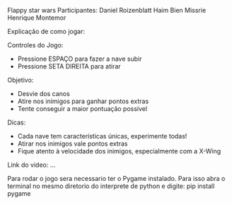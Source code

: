 Flappy star wars
Participantes:
  Daniel Roizenblatt
  Haim Bien Missrie
  Henrique Montemor

Explicação de como jogar:

Controles do Jogo:
- Pressione ESPAÇO para fazer a nave subir
- Pressione SETA DIREITA para atirar

Objetivo:
- Desvie dos canos 
- Atire nos inimigos para ganhar pontos extras
- Tente conseguir a maior pontuação possível

Dicas:
- Cada nave tem características únicas, experimente todas!
- Atirar nos inimigos vale pontos extras
- Fique atento à velocidade dos inimigos, especialmente com a X-Wing

Link do video:
  ...

Para rodar o jogo sera necessario ter o Pygame instalado.
Para isso abra o terminal no mesmo diretorio do interprete de python e digite:
  pip install pygame
